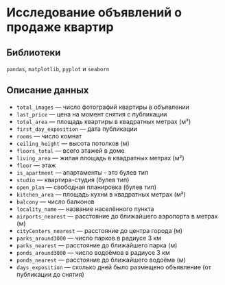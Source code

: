 # Исследование объявлений о продаже квартир



## Библиотеки

`pandas`, `matplotlib`, `pyplot` и `seaborn`


## Описание данных
- `total_images` — число фотографий квартиры в объявлении
- `last_price` — цена на момент снятия с публикации
- `total_area` — площадь квартиры в квадратных метрах (м²)
- `first_day_exposition` — дата публикации
- `rooms` — число комнат
- `ceiling_height` — высота потолков (м)
- `floors_total` — всего этажей в доме
- `living_area` — жилая площадь в квадратных метрах (м²)
- `floor` — этаж
- `is_apartment` — апартаменты - это булев тип
- `studio` — квартира-студия (булев тип)
- `open_plan` — свободная планировка (булев тип)
- `kitchen_area` — площадь кухни в квадратных метрах (м²)
- `balcony` — число балконов
- `locality_name` — название населённого пункта
- `airports_nearest` — расстояние до ближайшего аэропорта в метрах (м)
- `cityCenters_nearest` — расстояние до центра города (м)
- `parks_around3000` — число парков в радиусе 3 км
- `parks_nearest` — расстояние до ближайшего парка (м)
- `ponds_around3000` — число водоёмов в радиусе 3 км
- `ponds_nearest` — расстояние до ближайшего водоёма (м)
- `days_exposition` — сколько дней было размещено объявление (от публикации до снятия)

